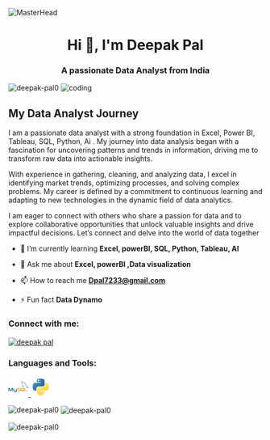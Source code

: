 ![MasterHead](https://camo.githubusercontent.com/f5a8ba4f28fe3ec8d5eb73dfa2303873b5d7122fb1ba08a5946e24d6c13e82c4/68747470733a2f2f6d656469612e6c6963646e2e636f6d2f646d732f696d6167652f4334443132415145536a37322d733567454b672f61727469636c652d636f7665725f696d6167652d736872696e6b5f3630305f323030302f302f313632363735333836373131303f653d3231343734383336343726763d6265746126743d4b6637594175775a74794347594c4e63682d4d676335654f432d376837754c5f646e424149677341465251)

<h1 align="center">Hi 👋, I'm Deepak Pal</h1>
<h3 align="center">A passionate Data Analyst from India</h3>
<img align="right" alt="coding" width="400" src="https://i.pinimg.com/originals/81/17/8b/81178b47a8598f0c81c4799f2cdd4057.gif">



<p align="left"> <img src="https://komarev.com/ghpvc/?username=deepak-pal0&label=Profile%20views&color=0e75b6&style=flat" alt="deepak-pal0" /> </p>



## My Data Analyst Journey 
I am a passionate data analyst with a strong foundation in Excel, Power BI, Tableau, SQL, Python, Ai . My journey into data analysis began with a fascination for uncovering patterns and trends in information, driving me to transform raw data into actionable insights.

With experience in gathering, cleaning, and analyzing data, I excel in identifying market trends, optimizing processes, and solving complex problems. My career is defined by a commitment to continuous learning and adapting to new technologies in the dynamic field of data analytics.

I am eager to connect with others who share a passion for data and to explore collaborative opportunities that unlock valuable insights and drive impactful decisions. Let’s connect and delve into the world of data together

- 🌱 I’m currently learning **Excel, powerBI, SQL, Python, Tableau, AI**

- 💬 Ask me about **Excel, powerBI ,Data visualization**

- 📫 How to reach me **Dpal7233@gmail.com**

- ⚡ Fun fact **Data Dynamo**

<h3 align="left">Connect with me:</h3>

<p align="left">
<a href="https://linkedin.com/in/deepak pal" target="blank"><img align="center" src="https://raw.githubusercontent.com/rahuldkjain/github-profile-readme-generator/master/src/images/icons/Social/linked-in-alt.svg" alt="deepak pal" height="30" width="40" /></a>
</p>

<h3 align="left">Languages and Tools:</h3>
<p align="left"> <a href="https://www.mysql.com/" target="_blank" rel="noreferrer"> <img src="https://raw.githubusercontent.com/devicons/devicon/master/icons/mysql/mysql-original-wordmark.svg" alt="mysql" width="40" height="40"/> </a> <a href="https://www.python.org" target="_blank" rel="noreferrer"> <img src="https://raw.githubusercontent.com/devicons/devicon/master/icons/python/python-original.svg" alt="python" width="40" height="40"/> </a> </p>

<p><img align="left" src="https://github-readme-stats.vercel.app/api/top-langs?username=deepak-pal0&show_icons=true&locale=en&layout=compact" alt="deepak-pal0" /></p>

<p>&nbsp;<img align="center" src="https://github-readme-stats.vercel.app/api?username=deepak-pal0&show_icons=true&locale=en" alt="deepak-pal0" /></p>

<p><img align="center" src="https://github-readme-streak-stats.herokuapp.com/?user=deepak-pal0&" alt="deepak-pal0" /></p>
